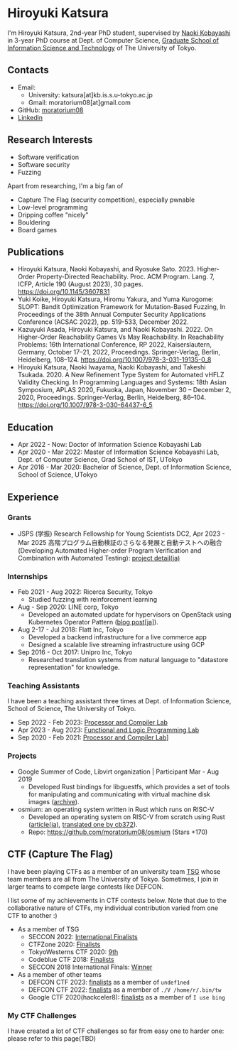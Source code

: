 # Hiroyuki Katsura

I'm Hiroyuki Katsura, 2nd-year PhD student, supervised by [Naoki Kobayashi](https://www-kb.is.s.u-tokyo.ac.jp/~koba/) in 3-year PhD course at Dept. of Computer Science, [Graduate School of Information Science and Technology](https://www.i.u-tokyo.ac.jp/index_e.shtml) of The University of Tokyo. 

## Contacts

- Email:
  - University: katsura[at]kb.is.s.u-tokyo.ac.jp
  - Gmail: moratorium08[at]gmail.com
- GitHub: [moratorium08](https://github.com/moratorium08)
- [Linkedin](https://www.linkedin.com/in/hiroyuki-katsura-325889134/)

## Research Interests

- Software verification
- Software security
- Fuzzing

Apart from researching, I'm a big fan of
- Capture The Flag (security competition), especially pwnable
- Low-level programming
- Dripping coffee "nicely"
- Bouldering
- Board games

## Publications

- Hiroyuki Katsura, Naoki Kobayashi, and Ryosuke Sato. 2023. Higher-Order Property-Directed Reachability. Proc. ACM Program. Lang. 7, ICFP, Article 190 (August 2023), 30 pages. https://doi.org/10.1145/3607831
- Yuki Koike, Hiroyuki Katsura, Hiromu Yakura, and Yuma Kurogome: SLOPT: Bandit Optimization Framework for Mutation-Based Fuzzing, In Proceedings of the 38th Annual Computer Security Applications Conference (ACSAC 2022), pp. 519-533, December 2022. 
- Kazuyuki Asada, Hiroyuki Katsura, and Naoki Kobayashi. 2022. On Higher-Order Reachability Games Vs May Reachability. In Reachability Problems: 16th International Conference, RP 2022, Kaiserslautern, Germany, October 17–21, 2022, Proceedings. Springer-Verlag, Berlin, Heidelberg, 108–124. https://doi.org/10.1007/978-3-031-19135-0_8
- Hiroyuki Katsura, Naoki Iwayama, Naoki Kobayashi, and Takeshi Tsukada. 2020. A New Refinement Type System for Automated νHFLZ Validity Checking. In Programming Languages and Systems: 18th Asian Symposium, APLAS 2020, Fukuoka, Japan, November 30 – December 2, 2020, Proceedings. Springer-Verlag, Berlin, Heidelberg, 86–104. https://doi.org/10.1007/978-3-030-64437-6_5

## Education


* Apr 2022 - Now: Doctor of Information Science Kobayashi Lab
* Apr 2020 - Mar 2022: Master of Information Science Kobayashi Lab, Dept. of Computer Science, Grad School of IST, UTokyo
* Apr 2016 - Mar 2020: Bachelor of Science, Dept. of Information Science, School of Science, UTokyo

## Experience

### Grants

- JSPS (学振) Research Fellowship for Young Scientists DC2, Apr 2023 - Mar 2025
高階プログラム自動検証のさらなる発展と自動テストへの融合 (Developing Automated Higher-order Program Verification and Combination with Automated Testing): [project detail(ja)](https://research-er.jp/projects/view/1227114)

### Internships

- Feb 2021 - Aug 2022: Ricerca Security, Tokyo
  - Studied fuzzing with reinforcement learning
- Aug - Sep 2020: LINE corp, Tokyo
  - Developed an automated update for hypervisors on OpenStack using Kubernetes Operator Pattern ([blog post[ja]](https://engineering.linecorp.com/ja/blog/internship-report20-hypervisor-update-system-with-kubernetes)).
- Aug 2-17 - Jul 2018: Flatt Inc, Tokyo
  - Developed a backend infrastructure for a live commerce app
  - Designed a scalable live streaming infrastructure using GCP
- Sep 2016 - Oct 2017: Unipro Inc, Tokyo
  - Researched translation systems from natural language to "datastore representation" for knowledge.

### Teaching Assistants

I have been a teaching assistant three times at Dept. of Information Science, School of Science, The University of Tokyo.

- Sep 2022 - Feb 2023: [Processor and Compiler Lab](https://www.is.s.u-tokyo.ac.jp/en/student/lecture/)
- Apr 2023 - Aug 2023: [Functional and Logic Programming Lab](https://catalog.he.u-tokyo.ac.jp/detail?code=0510031&year=2023)
- Sep 2020 - Feb 2021: [Processor and Compiler Lab](https://www.is.s.u-tokyo.ac.jp/en/student/lecture/)]

### Projects

- Google Summer of Code, Libvirt organization | Participant  Mar - Aug 2019
  - Developed Rust bindings for libguestfs, which provides a set of tools for manipulating and communicating with virtual machine disk images ([archive](https://summerofcode.withgoogle.com/archive/2019/projects/5735547409006592/)).
- osmium: an operating system written in Rust which runs on RISC-V
  - Developed an operating system on RISC-V from scratch using Rust ([article(ja)](https://moraprogramming.hateblo.jp/entry/2019/03/17/165802), [translated one by cb372](https://gist.github.com/cb372/5f6bf16ca0682541260ae52fc11ea3bb)).
  - Repo: https://github.com/moratorium08/osmium (Stars +170)

## CTF (Capture The Flag)

I have been playing CTFs as a member of an university team [TSG](https://ctftime.org/team/16088) whose team members are all from The University of Tokyo.
Sometimes, I join in larger teams to compete large contests like DEFCON.

I list some of my achievements in CTF contests below. Note that due to the collaborative nature of CTFs, my individual contribution varied from one CTF to another :)

- As a member of TSG
  - SECCON 2022: [International Finalists](https://ctftime.org/event/1864/)
  - CTFZone 2020: [Finalists](https://ctftime.org/event/967)
  - TokyoWesterns CTF 2020: [9th](https://ctftime.org/event/1086)
  - Codeblue CTF 2018: [Finalists](https://ctftime.org/event/670)
  - SECCON 2018 International Finals: [Winner](https://2018.seccon.jp/2019/01/final-result-of-seccon-ctf-2018.html)
- As a member of other teams
  - DEFCON CTF 2023: [finalists](https://ctftime.org/event/2078/) as a member of `undef1ned`
  - DEFCON CTF 2022: [finalists](https://ctftime.org/event/1662/) as a member of `./V /home/r/.bin/tw`
  - Google CTF 2020(hackceler8): [finalists](https://capturetheflag.withgoogle.com/hackceler8#matches) as a member of `I use bing`

### My CTF Challenges

I have created a lot of CTF challenges so far from easy one to harder one: please refer to this page(TBD)




